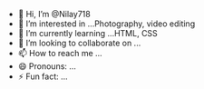 - 👋 Hi, I’m @Nilay718
- 👀 I’m interested in ...Photography, video editing
- 🌱 I’m currently learning ...HTML, CSS  
- 💞️ I’m looking to collaborate on ...
- 📫 How to reach me ...
- 😄 Pronouns: ...
- ⚡ Fun fact: ...

<!---
Nilay718/Nilay718 is a ✨ special ✨ repository because its `README.md` (this file) appears on your GitHub profile.
You can click the Preview link to take a look at your changes.
--->
